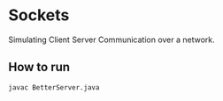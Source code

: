 # Sockets
Simulating Client Server Communication over a network.

## How to run

  `javac BetterServer.java`
  


